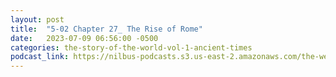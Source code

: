 ```yaml
---
layout: post
title:  "5-02 Chapter 27_ The Rise of Rome"
date:   2023-07-09 06:56:00 -0500
categories: the-story-of-the-world-vol-1-ancient-times
podcast_link: https://nilbus-podcasts.s3.us-east-2.amazonaws.com/the-well-trained-mind/The%20Story%20of%20the%20World%20Vol.%201%20Ancient%20Times/5-02%20Chapter%2027_%20The%20Rise%20of%20Rome.mp3
---
```

